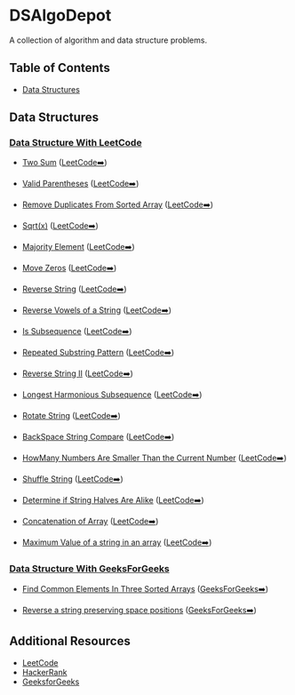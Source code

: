# DSAlgoDepot

A collection of algorithm and data structure problems.

## Table of Contents

<!-- - [Algorithms](#algorithms) -->

- [Data Structures](#data-structures)
<!--

## Algorithms

### Sorting

- [Sorting Algorithm 1](./algorithms/sorting/sorting_algorithm1.js) ([LeetCode](https://leetcode.com/problems/sorting-algorithm1))
- [Sorting Algorithm 2](./algorithms/sorting/sorting_algorithm2.js) ([LeetCode](https://leetcode.com/problems/sorting-algorithm2))
- [Sorting Algorithm 3](./algorithms/sorting/sorting_algorithm3.js) ([LeetCode](https://leetcode.com/problems/sorting-algorithm3))

### Searching

- [Searching Algorithm 1](./algorithms/searching/searching_algorithm1.js) ([LeetCode](https://leetcode.com/problems/searching-algorithm1))
- [Searching Algorithm 2](./algorithms/searching/searching_algorithm2.js) ([LeetCode](https://leetcode.com/problems/searching-algorithm2))
- [Searching Algorithm 3](./algorithms/searching/searching_algorithm3.js) ([LeetCode](https://leetcode.com/problems/searching-algorithm3)) -->

## Data Structures

### [Data Structure With LeetCode](./leetyard_Solutions/)

- [Two Sum](./leetyard_Solutions/1.twoSum.js) (<a href="https://leetcode.com/problems/two-sum/" target="_blank">LeetCode➡️</a>)

- [Valid Parentheses](./leetyard_Solutions/20.ValidParentheses.js) (<a href="https://leetcode.com/problems/valid-parentheses/description/" target="_blank">LeetCode➡️</a>)

- [Remove Duplicates From Sorted Array](./leetyard_Solutions/26.RemoveDuplicatesFromSortedArray.js) (<a href="https://leetcode.com/problems/remove-duplicates-from-sorted-array/description/" target="_blank">LeetCode➡️</a>)

- [Sqrt(x)](<./leetyard_Solutions/69.Sqrt(x).js>) (<a href="https://leetcode.com/problems/sqrtx/" target="_blank">LeetCode➡️</a>)

- [Majority Element](./leetyard_Solutions/169.MajorityElement.js) (<a href="https://leetcode.com/problems/majority-element/description/ " target="_blank">LeetCode➡️</a>)

- [Move Zeros](./leetyard_Solutions/283.MoveZeroes.js) (<a href="https://leetcode.com/problems/move-zeroes/description/" target="_blank">LeetCode➡️</a>)

- [Reverse String](./leetyard_Solutions/344.ReverseString.js) (<a href="https://leetcode.com/problems/reverse-string/description//" target="_blank">LeetCode➡️</a>)

- [Reverse Vowels of a String](./leetyard_Solutions/345.ReverseVowelsofaString.js) (<a href="https://leetcode.com/problems/reverse-vowels-of-a-string/description/" target="_blank">LeetCode➡️</a>)

- [Is Subsequence](./leetyard_Solutions/392.IsSubsequence.js) (<a href="https://leetcode.com/problems/is-subsequence/description/" target="_blank">LeetCode➡️</a>)

- [Repeated Substring Pattern](./leetyard_Solutions/459.RepeatedSubstringPattern.js) (<a href="https://leetcode.com/problems/repeated-substring-pattern/description/" target="_blank">LeetCode➡️</a>)

- [Reverse String II](./leetyard_Solutions/541.ReverseStringII.js) (<a href="https://leetcode.com/problems/reverse-string-ii/description/" target="_blank">LeetCode➡️</a>)

- [Longest Harmonious Subsequence](./leetyard_Solutions/594.LongestHarmoniousSubsequence.js) (<a href="https://leetcode.com/problems/longest-harmonious-subsequence/description/" target="_blank">LeetCode➡️</a>)

- [Rotate String](./leetyard_Solutions/796.RotateString.js) (<a href="https://leetcode.com/problems/rotate-string/description/" target="_blank">LeetCode➡️</a>)

- [BackSpace String Compare](./leetyard_Solutions/844.BackspaceStringCompare.js) (<a href="https://leetcode.com/problems/backspace-string-compare/description/" target="_blank">LeetCode➡️</a>)

- [HowMany Numbers Are Smaller Than the Current Number](./leetyard_Solutions/1365.HowManyNumbersAreSmallerThantheCurrentNumber.js) (<a href="https://leetcode.com/problems/how-many-numbers-are-smaller-than-the-current-number/description/" target="_blank">LeetCode➡️</a>)

- [Shuffle String](./leetyard_Solutions/1528.ShuffleString.js) (<a href="https://leetcode.com/problems/shuffle-string/description/" target="_blank">LeetCode➡️</a>)

- [Determine if String Halves Are Alike](./leetyard_Solutions/1704.DetermineifStringHalvesAreAlike.js) (<a href="https://leetcode.com/problems/determine-if-string-halves-are-alike/description/" target="_blank">LeetCode➡️</a>)

- [Concatenation of Array](./leetyard_Solutions/1929.ConcatenationofArray.js) (<a href="https://leetcode.com/problems/concatenation-of-array/description/" target="_blank">LeetCode➡️</a>)

- [Maximum Value of a string in an array](./leetyard_Solutions/2496.MaximumValueofaStringinanArray.js) (<a href="https://leetcode.com/problems/maximum-value-of-a-string-in-an-array/description/" target="_blank">LeetCode➡️</a>)

### [Data Structure With GeeksForGeeks](./geeksForGeeks_Solutions/)

- [Find Common Elements In Three Sorted Arrays](./geeksForGeeks_Solutions/FindCommonElementsInThreeSortedArrays.js) (<a href="https://www.geeksforgeeks.org/find-common-elements-three-sorted-arrays/" target="_blank">GeeksForGeeks➡️</a>)

- [Reverse a string preserving space positions](./geeksForGeeks_Solutions/ReverseAStringPreservingSpacePositions.js) (<a href="https://www.geeksforgeeks.org/reverse-string-preserving-space-positions/" target="_blank">GeeksForGeeks➡️</a>)

## Additional Resources

- [LeetCode](https://leetcode.com)
- [HackerRank](https://www.hackerrank.com)
- [GeeksforGeeks](https://www.geeksforgeeks.org)
